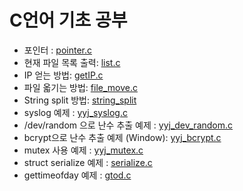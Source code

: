 # C언어 기초 공부

* 포인터 : [pointer.c](pointer/pointer.c)
* 현재 파일 목록 출력: [list.c](file_list/list.c)
* IP 얻는 방법: [getIP.c](getIP/getIP.c)
* 파일 옯기는 방법: [file\_move.c](file_move/file_move.c)
* String split 방법: [string\_split](string_split/string_split.c)
* syslog 예제 : [yyj_syslog.c](syslog/yyj_syslog.c)
* /dev/random 으로 난수 추출 예제 : [yyj_dev_random.c](dev_random/yyj_dev_random.c)
* bcrypt으로 난수 추출 예제 (Window): [yyj_bcrypt.c](bcrypto/yyj_bcrypto.c) 
* mutex 사용 예제 : [yyj_mutex.c](mutex/yyj_mutex.c)
* struct serialize 예제 : [serialize.c](struct_serialize/serialize.c)
* gettimeofday 예제 : [gtod.c](get_time_of_day/gtod.c)
